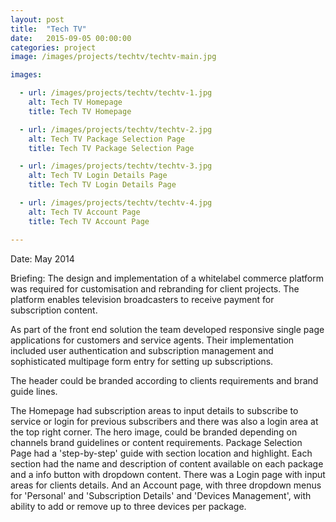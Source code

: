 ```yaml
---
layout: post
title:  "Tech TV"
date:   2015-09-05 00:00:00
categories: project
image: /images/projects/techtv/techtv-main.jpg

images:

  - url: /images/projects/techtv/techtv-1.jpg
    alt: Tech TV Homepage
    title: Tech TV Homepage

  - url: /images/projects/techtv/techtv-2.jpg
    alt: Tech TV Package Selection Page
    title: Tech TV Package Selection Page

  - url: /images/projects/techtv/techtv-3.jpg
    alt: Tech TV Login Details Page
    title: Tech TV Login Details Page

  - url: /images/projects/techtv/techtv-4.jpg
    alt: Tech TV Account Page
    title: Tech TV Account Page

---
```

<p>Date: May 2014</p>
<p>Briefing: The design and implementation of a whitelabel commerce platform was required for customisation and rebranding for client projects. The platform enables television broadcasters to receive payment for subscription content.</p>
<p></p>
<p>As part of the front end solution the team developed responsive single ­page applications for customers and service ­agents. Their implementation included user authentication and subscription management and sophisticated multi­page form entry for setting­ up subscriptions.</p>
<p>The header could be branded according to clients requirements and brand guide lines.</p>
<p>The Homepage had subscription areas to input details to subscribe to service 
or login for previous subscribers and there was also a login area at the top right corner. The hero image, could be branded depending on channels brand guidelines or content requirements. Package Selection Page had a 'step-by-step' guide with section location and highlight. Each section had the name and description of content available on each package and a info button with 
dropdown content. There was a Login page with input areas for clients details. And an Account page, with three dropdown menus for 'Personal' and 'Subscription Details' and 'Devices Management', with ability to add or remove up to three devices per package.</p>

